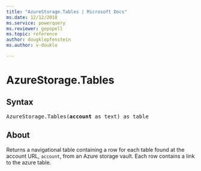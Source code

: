 ```yaml
---
title: "AzureStorage.Tables | Microsoft Docs"
ms.date: 12/12/2018
ms.service: powerquery
ms.reviewer: gepopell
ms.topic: reference
author: dougklopfenstein
ms.author: v-douklo

---
```

# AzureStorage.Tables

## Syntax

<pre>
AzureStorage.Tables(<b>account</b> as text) as table
</pre>

## About

Returns a navigational table containing a row for each table found at the account URL, `account`, from an Azure storage vault. Each row contains a link to the azure table.
